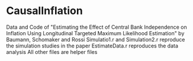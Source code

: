 # CausalInflation
Data and Code of "Estimating the Effect of Central Bank Independence on Inflation Using Longitudinal Targeted Maximum Likelihood Estimation" by Baumann, Schomaker and Rossi 
Simulatio1.r and Simulation2.r reproduce the simulation studies in the paper
EstimateData.r reproduces the data analysis
All other files are helper files
